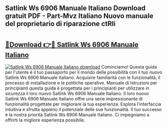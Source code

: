 ## Satlink Ws 6906 Manuale Italiano Download gratuit PDF - Part-Mvz Italiano Nuovo manuale del proprietario di riparazione ctRIi

# <h2><a href="http://dfd7dvk.blite.top/?on=Satlink+Ws+6906+Manuale+Italiano">🔗Download 👉🔴 Satlink Ws 6906 Manuale Italiano</a></h2>

[![Satlink Ws 6906 Manuale Italiano download](https://i.imgur.com/lujVjoI.png)](http://dfd7dvk.blite.top/?on=Satlink+Ws+6906+Manuale+Italiano)
Cominciamo! Questa guida per l'utente è il tuo passaporto per il mondo delle possibilità con il tuo nuovo Satlink Ws 6906 Manuale Italiano. Acquisire familiarità con le funzionalità, il processo di installazione e le politiche operative. Manuale di Istruzioni per principianti questa guida è progettata per i principianti per utilizzare in sicurezza il loro nuovo Satlink Ws 6906 Manuale Italiano. Il loro nuovo Satlink Ws 6906 Manuale Italiano offre una serie impressionante di funzionalità progettate per migliorare la tua esperienza. Esplora l'interfaccia intuitiva e sfrutta appieno il potenziale delle sue funzionalità. Il tuo successo è la nostra priorità Satlink Ws 6906 Manuale Italiano. Ci impegniamo a offrirti la migliore esperienza possibile.
